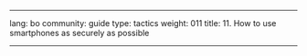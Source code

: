 

---

lang: bo
community: guide
type: tactics
weight: 011
title: 11. How to use smartphones as securely as possible

---

<stub>

